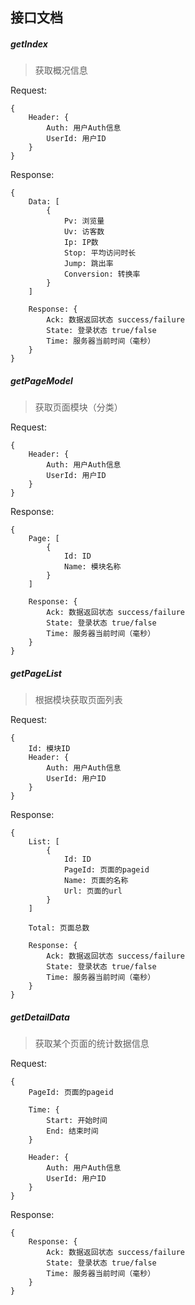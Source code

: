 ## 接口文档

##### getIndex
> 获取概况信息

Request:
```
{
    Header: {
        Auth: 用户Auth信息
        UserId: 用户ID
    }
}
```
Response:
```
{
    Data: [
        {
            Pv: 浏览量
            Uv: 访客数
            Ip: IP数
            Stop: 平均访问时长
            Jump: 跳出率
            Conversion: 转换率
        }
    ]

    Response: {
        Ack: 数据返回状态 success/failure
        State: 登录状态 true/false
        Time: 服务器当前时间（毫秒）
    }
}
```

##### getPageModel
> 获取页面模块（分类）

Request:
```
{
    Header: {
        Auth: 用户Auth信息
        UserId: 用户ID
    }
}
```
Response:
```
{
    Page: [
        {
            Id: ID
            Name: 模块名称
        }
    ]

    Response: {
        Ack: 数据返回状态 success/failure
        State: 登录状态 true/false
        Time: 服务器当前时间（毫秒）
    }
}
```

##### getPageList
> 根据模块获取页面列表

Request:
```
{
    Id: 模块ID
    Header: {
        Auth: 用户Auth信息
        UserId: 用户ID
    }
}
```
Response:
```
{
    List: [
        {
            Id: ID
            PageId: 页面的pageid
            Name: 页面的名称
            Url: 页面的url
        }
    ]

    Total: 页面总数

    Response: {
        Ack: 数据返回状态 success/failure
        State: 登录状态 true/false
        Time: 服务器当前时间（毫秒）
    }
}
```

##### getDetailData
> 获取某个页面的统计数据信息

Request:
```
{
    PageId: 页面的pageid

    Time: {
        Start: 开始时间
        End: 结束时间
    }

    Header: {
        Auth: 用户Auth信息
        UserId: 用户ID
    }
}
```

Response:
```
{
    Response: {
        Ack: 数据返回状态 success/failure
        State: 登录状态 true/false
        Time: 服务器当前时间（毫秒）
    }
}
```
